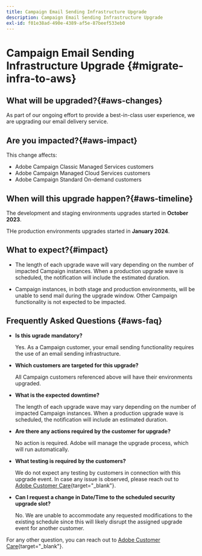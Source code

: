 ```yaml
---
title: Campaign Email Sending Infrastructure Upgrade
description: Campaign Email Sending Infrastructure Upgrade
exl-id: f01e38ad-490e-4389-af5e-87beef533eb0
---
```

# Campaign Email Sending Infrastructure Upgrade {#migrate-infra-to-aws}

## What will be upgraded?{#aws-changes}

As part of our ongoing effort to provide a best-in-class user experience, we are upgrading our email delivery service. 

## Are you impacted?{#aws-impact}

This change affects:

* Adobe Campaign Classic Managed Services customers 
* Adobe Campaign Managed Cloud Services customers 
* Adobe Campaign Standard On-demand customers 

## When will this upgrade happen?{#aws-timeline}

The development and staging environments upgrades started in **October 2023**. 

THe production environments upgrades started in **January 2024**.

## What to expect?{#impact}

* The length of each upgrade wave will vary depending on the number of impacted Campaign instances. When a production upgrade wave is scheduled, the notification will include the estimated duration. 

* Campaign instances, in both stage and production environments, will be unable to send mail during the upgrade window. Other Campaign functionality is not expected to be impacted. 
 
## Frequently Asked Questions {#aws-faq}

* **Is this ugrade mandatory?**

    Yes. As a Campaign customer, your email sending functionality requires the use of an email sending infrastructure.   

* **Which customers are targeted for this upgrade?**

    All Campaign customers referenced above will have their environments upgraded. 

* **What is the expected downtime?**

    The length of each upgrade wave may vary depending on the number of impacted Campaign instances. When a production upgrade wave is scheduled, the notification will include an estimated duration. 

* **Are there any actions required by the customer for upgrade?** 
    
    No action is required. Adobe will manage the upgrade process, which will run automatically. 

* **What testing is required by the customers?** 
    
    We do not expect any testing by customers in connection with this upgrade event. In case any issue is observed, please reach out to [Adobe Customer Care](https://experienceleague.adobe.com/?support-solution=Campaign#support){target="_blank"}.


* **Can I request a change in Date/Time to the scheduled security upgrade slot?** 
    
    No. We are unable to accommodate any requested modifications to the existing schedule since this will likely disrupt the assigned upgrade event for another customer. 
    
For any other question, you can reach out to [Adobe Customer Care](https://experienceleague.adobe.com/?support-solution=Campaign#support){target="_blank"}.
